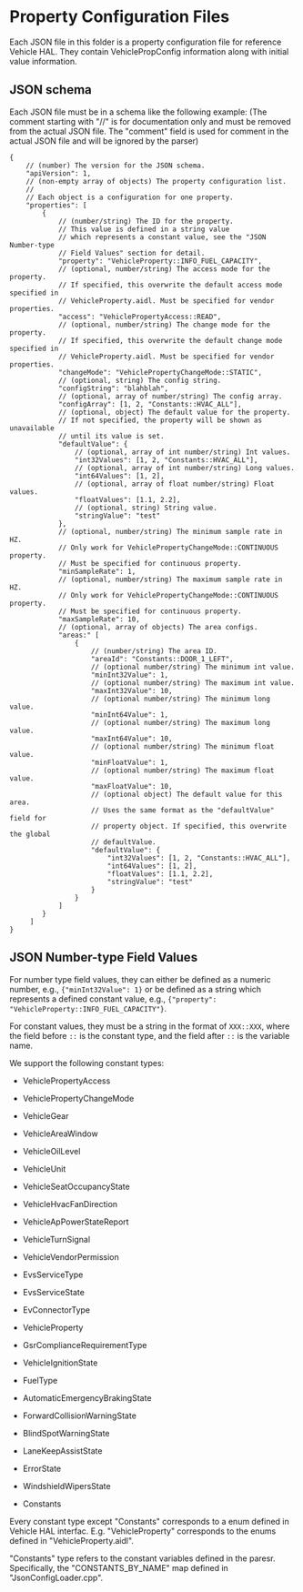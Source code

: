 # Property Configuration Files

Each JSON file in this folder is a property configuration file for reference
Vehicle HAL. They contain VehiclePropConfig information along with initial
value information.

## JSON schema

Each JSON file must be in a schema like the following example:
(The comment starting with "//" is for documentation only and must be removed
from the actual JSON file. The "comment" field is used for comment in the
actual JSON file and will be ignored by the parser)

```
{
    // (number) The version for the JSON schema.
    "apiVersion": 1,
    // (non-empty array of objects) The property configuration list.
    //
    // Each object is a configuration for one property.
    "properties": [
        {
            // (number/string) The ID for the property.
            // This value is defined in a string value
            // which represents a constant value, see the "JSON Number-type
            // Field Values" section for detail.
            "property": "VehicleProperty::INFO_FUEL_CAPACITY",
            // (optional, number/string) The access mode for the property.
            // If specified, this overwrite the default access mode specified in
            // VehicleProperty.aidl. Must be specified for vendor properties.
            "access": "VehiclePropertyAccess::READ",
            // (optional, number/string) The change mode for the property.
            // If specified, this overwrite the default change mode specified in
            // VehicleProperty.aidl. Must be specified for vendor properties.
            "changeMode": "VehiclePropertyChangeMode::STATIC",
            // (optional, string) The config string.
            "configString": "blahblah",
            // (optional, array of number/string) The config array.
            "configArray": [1, 2, "Constants::HVAC_ALL"],
            // (optional, object) The default value for the property.
            // If not specified, the property will be shown as unavailable
            // until its value is set.
            "defaultValue": {
                // (optional, array of int number/string) Int values.
                "int32Values": [1, 2, "Constants::HVAC_ALL"],
                // (optional, array of int number/string) Long values.
                "int64Values": [1, 2],
                // (optional, array of float number/string) Float values.
                "floatValues": [1.1, 2.2],
                // (optional, string) String value.
                "stringValue": "test"
            },
            // (optional, number/string) The minimum sample rate in HZ.
            // Only work for VehiclePropertyChangeMode::CONTINUOUS property.
            // Must be specified for continuous property.
            "minSampleRate": 1,
            // (optional, number/string) The maximum sample rate in HZ.
            // Only work for VehiclePropertyChangeMode::CONTINUOUS property.
            // Must be specified for continuous property.
            "maxSampleRate": 10,
            // (optional, array of objects) The area configs.
            "areas:" [
                {
                    // (number/string) The area ID.
                    "areaId": "Constants::DOOR_1_LEFT",
                    // (optional number/string) The minimum int value.
                    "minInt32Value": 1,
                    // (optional number/string) The maximum int value.
                    "maxInt32Value": 10,
                    // (optional number/string) The minimum long value.
                    "minInt64Value": 1,
                    // (optional number/string) The maximum long value.
                    "maxInt64Value": 10,
                    // (optional number/string) The minimum float value.
                    "minFloatValue": 1,
                    // (optional number/string) The maximum float value.
                    "maxFloatValue": 10,
                    // (optional object) The default value for this area.
                    // Uses the same format as the "defaultValue" field for
                    // property object. If specified, this overwrite the global
                    // defaultValue.
                    "defaultValue": {
                        "int32Values": [1, 2, "Constants::HVAC_ALL"],
                        "int64Values": [1, 2],
                        "floatValues": [1.1, 2.2],
                        "stringValue": "test"
                    }
                }
            ]
        }
     ]
}
```

## JSON Number-type Field Values

For number type field values, they can either be defined as a numeric number,
e.g., `{"minInt32Value": 1}` or be defined as a string which represents a
defined constant value, e.g.,
`{"property": "VehicleProperty::INFO_FUEL_CAPACITY"}`.

For constant values, they must be a string in the format of `XXX::XXX`, where
the field before `::` is the constant type, and the field after `::` is the
variable name.

We support the following constant types:

* VehiclePropertyAccess

* VehiclePropertyChangeMode

* VehicleGear

* VehicleAreaWindow

* VehicleOilLevel

* VehicleUnit

* VehicleSeatOccupancyState

* VehicleHvacFanDirection

* VehicleApPowerStateReport

* VehicleTurnSignal

* VehicleVendorPermission

* EvsServiceType

* EvsServiceState

* EvConnectorType

* VehicleProperty

* GsrComplianceRequirementType

* VehicleIgnitionState

* FuelType

* AutomaticEmergencyBrakingState

* ForwardCollisionWarningState

* BlindSpotWarningState

* LaneKeepAssistState

* ErrorState

* WindshieldWipersState

* Constants

Every constant type except "Constants" corresponds to a enum defined in Vehicle
HAL interfac. E.g. "VehicleProperty" corresponds to the enums defined in
"VehicleProperty.aidl".

"Constants" type refers to the constant variables defined in the paresr.
Specifically, the "CONSTANTS_BY_NAME" map defined in "JsonConfigLoader.cpp".
